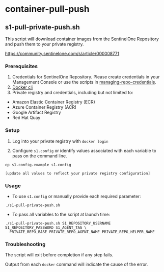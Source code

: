 # container-pull-push

##  s1-pull-private-push.sh

This script will download container images from the SentinelOne Repository and push them 
to your private registry.

https://community.sentinelone.com/s/article/000008771


### Prerequisites

1. Credentials for SentinelOne Repository.  Please create credentials in your Management Console or use the scripts in [managing-repo-credentials](../managing-repo-credentials).
2. [Docker cli](https://docs.docker.com/engine/install/)
3. Private registry and credentials, including but not limited to:
- Amazon Elastic Container Registry (ECR)
- Azure Container Registry (ACR)
- Google Artifact Registry
- Red Hat Quay

### Setup

1. Log into your private registry with `docker login`

2. Configure `s1.config` or identify values associated with each variable to pass on the command line.

```
cp s1.config.example s1.config

[update all values to reflect your private registry configuration]
```

### Usage

- To use `s1.config` or manually provide each required parameter:

```
./s1-pull-private-push.sh
```


- To pass all variables to the script at launch time:

```
./s1-pull-private-push.sh S1_REPOSITORY_USERNAME S1_REPOSITORY_PASSWORD S1_AGENT_TAG \
  PRIVATE_REPO_BASE PRIVATE_REPO_AGENT_NAME PRIVATE_REPO_HELPER_NAME
```

### Troubleshooting

The script will exit before completion if any step fails.  

Output from each `docker` command will indicate the cause of the error.